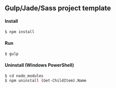 ## Gulp/Jade/Sass project template

#### Install
```sh
$ npm install
```

#### Run
```sh
$ gulp
```

#### Uninstall (Windows PowerShell)
```sh
$ cd node_modules
$ npm uninstall (Get-ChildItem).Name
```

